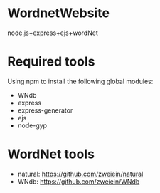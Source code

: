 WordnetWebsite
==============

node.js+express+ejs+wordNet

Required tools
=============
Using npm to install the following global modules:
* WNdb
* express
* express-generator
* ejs
* node-gyp

WordNet tools
============
* natural: https://github.com/zweiein/natural
* WNdb: https://github.com/zweiein/WNdb


